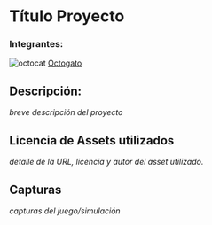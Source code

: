 # Título Proyecto

### Integrantes:

![octocat](https://github.com/octocat.png?size=70) [Octogato](https://github.com/octocat)

## Descripción:
*breve descripción del proyecto*

## Licencia de Assets utilizados
*detalle de la URL, licencia y autor del asset utilizado.*

## Capturas
*capturas del juego/simulación*